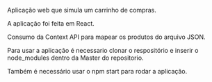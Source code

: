Aplicação web que simula um carrinho de compras.

A aplicação foi feita em React.

Consumo da Context API para mapear os produtos do arquivo JSON.

Para usar a aplicação é necessario clonar o respositório e inserir o node_modules dentro da Master do repositorio.

Também é necessário usar o npm start para rodar a aplicação.
